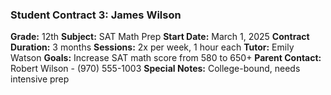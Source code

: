 ### Student Contract 3: James Wilson
**Grade:** 12th
**Subject:** SAT Math Prep
**Start Date:** March 1, 2025
**Contract Duration:** 3 months
**Sessions:** 2x per week, 1 hour each
**Tutor:** Emily Watson
**Goals:** Increase SAT math score from 580 to 650+
**Parent Contact:** Robert Wilson - (970) 555-1003
**Special Notes:** College-bound, needs intensive prep